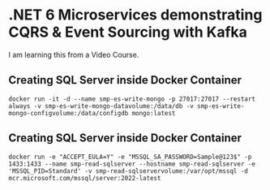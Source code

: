 # .NET 6 Microservices demonstrating CQRS & Event Sourcing with Kafka

I am learning this from a Video Course.

## Creating SQL Server inside Docker Container
```
docker run -it -d --name smp-es-write-mongo -p 27017:27017 --restart always -v smp-es-write-mongo-datavolume:/data/db -v smp-es-write-mongo-configvolume:/data/configdb mongo:latest
```

## Creating SQL Server inside Docker Container

```
docker run -e "ACCEPT_EULA=Y" -e "MSSQL_SA_PASSWORD=Sample@123$" -p 1433:1433 --name smp-read-sqlserver --hostname smp-read-sqlserver -e 'MSSQL_PID=Standard' -v smp-read-sqlservervolume:/var/opt/mssql -d mcr.microsoft.com/mssql/server:2022-latest
```

